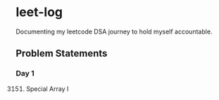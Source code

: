# leet-log

Documenting my leetcode DSA journey to hold myself accountable.


## Problem Statements
### Day 1
3151. Special Array I
